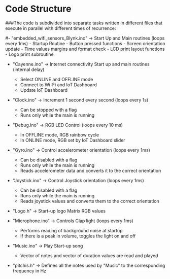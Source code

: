 # Code Structure


###The code is subdivided into separate tasks written in different files that execute in parallel with different times of recurrence:

#- "embedded_wifi_sensors_Blynk.ino" -> Start Up and Main routines (loops every 1ms)
    - Startup Routine
    - Button pressed functions
    - Screen orientation update
    - Time values margins and format check
    - LCD print layout functions
    - Logo print subroutine
 
- "Cayenne.ino" -> Internet connectivity Start up and main routines (internal delay)
   - Select ONLINE and OFFLINE mode
   - Connect to Wi-Fi and IoT Dashboard
   - Update IoT Dashboard

- "Clock.ino" -> Increment 1 second every second (loops every 1s)
  - Can be stopped with a flag
  - Runs only while the main is running

- "Debug.ino" -> RGB LED Control (loops every 10 ms)
  - In OFFLINE mode, RGB rainbow cycle
  - In ONLINE mode, RGB set by IoT Dashboard slider
 
- "Gyro.ino" -> Control accelerometer orientation (loops every 1ms)
  - Can be disabled with a flag
  - Runs only while the main is running
  - Reads accelerometer data and converts it to the correct orientation

- "Joystick.ino" -> Control Joystick orientation (loops every 1ms)
  - Can be disabled with a flag
  - Runs only while the main is running
  - Reads joystick values and converts them to the correct orientation
 
- "Logo.h" -> Start-up logo Matrix RGB values

- "Microphone.ino" -> Controls Clap light (loops every 1ms)
  - Performs reading of background noise at startup
  - If there is a peak in volume, toggles the light on and off
 
- "Music.ino" -> Play Start-up song
  - Vector of notes and vector of duration values are read and played
 
- "pitchis.h" -> Defines all the notes used by "Music" to the corresponding frequency in Hz
